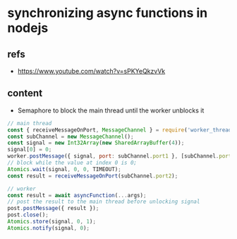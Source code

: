 # synchronizing async functions in nodejs

## refs

- <https://www.youtube.com/watch?v=sPKYeQkzvVk>

## content

- Semaphore to block the main thread until the worker unblocks it

```js
// main thread
const { receiveMessageOnPort, MessageChannel } = require('worker_thread');
const subChannel = new MessageChannel();
const signal = new Int32Array(new SharedArrayBuffer(4));
signal[0] = 0;
worker.postMessage({ signal, port: subChannel.port1 }, [subChannel.port1]);
// block while the value at index 0 is 0;
Atomics.wait(signal, 0, 0, TIMEOUT);
const result = receiveMessageOnPort(subChannel.port2);

// worker
const result = await asyncFunction(...args);
// post the result to the main thread before unlocking signal
post.postMessage({ result });
post.close();
Atomics.store(signal, 0, 1);
Atomics.notify(signal, 0);
```
